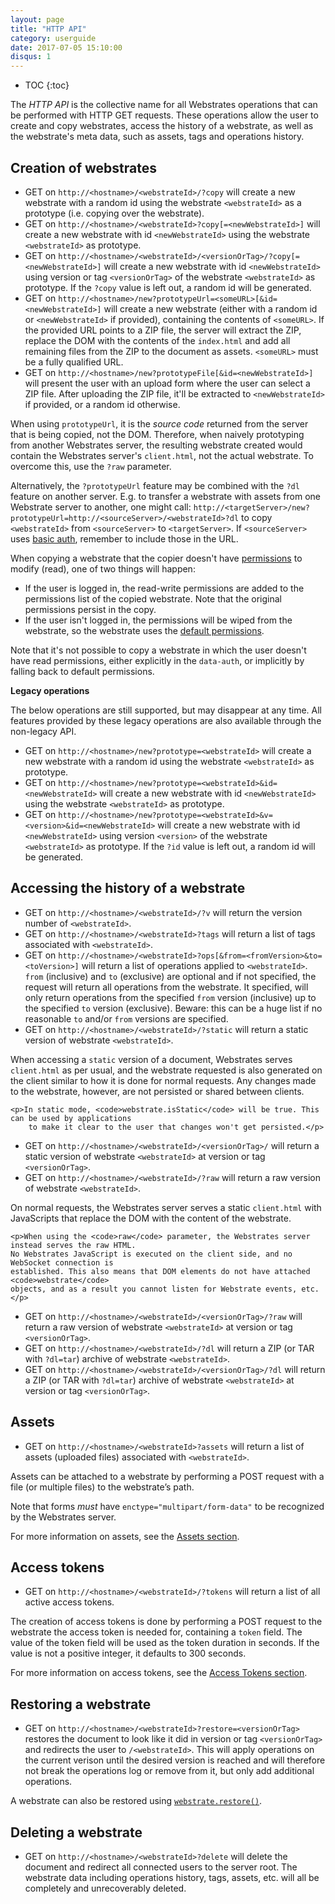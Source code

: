 ```yaml
---
layout: page
title: "HTTP API"
category: userguide
date: 2017-07-05 15:10:00
disqus: 1
---
```


* TOC
{:toc}

The _HTTP API_ is the collective name for all Webstrates operations that can be performed with HTTP
GET requests. These operations allow the user to create and copy webstrates, access the history of a
webstrate, as well as the webstrate's meta data, such as assets, tags and operations history.

## Creation of webstrates

* GET on `http://<hostname>/<webstrateId>/?copy` will create a new webstrate with a random id using
the webstrate `<webstrateId>` as a prototype (i.e. copying over the webstrate).
* GET on `http://<hostname>/<webstrateId>?copy[=<newWebstrateId>]` will create a new webstrate with id
`<newWebstrateId>` using the webstrate `<webstrateId>` as prototype.
* GET on `http://<hostname>/<webstrateId>/<versionOrTag>/?copy[=<newWebstrateId>]` will create a new
webstrate with id `<newWebstrateId>` using version or tag `<versionOrTag>` of the webstrate
`<webstrateId>` as prototype. If the `?copy` value is left out, a random id will be generated.
* GET on `http://<hostname>/new?prototypeUrl=<someURL>[&id=<newWebstrateId>]` will create a new
webstrate (either with a random id or `<newWebstrateId>` if provided), containing the contents of
`<someURL>`. If the provided URL points to a ZIP file, the server will extract the ZIP, replace the
DOM with the contents of the `index.html` and add all remaining files from the ZIP to the document
as assets. `<someURL>` must be a fully qualified URL.
* GET on `http://<hostname>/new?prototypeFile[&id=<newWebstrateId>]` will present the user with an
upload form where the user can select a ZIP file. After uploading the ZIP file, it'll be extracted
to `<newWebstrateId>` if provided, or a random id otherwise.

When using `prototypeUrl`, it is the _source code_ returned from the server that is being copied,
not the DOM. Therefore, when naively prototyping from another Webstrates server, the resulting
webstrate created would contain the Webstrates server's `client.html`, not the actual webstrate. To
overcome this, use the `?raw` parameter.

Alternatively, the `?prototypeUrl` feature may be combined with the `?dl` feature on another server.
E.g. to transfer a webstrate with assets from one Webstrate server to another, one might call:
`http://<targetServer>/new?prototypeUrl=http://<sourceServer>/<webstrateId>?dl` to copy
`<webstrateId>` from `<sourceServer>` to `<targetServer>`. If `<sourceServer>` uses <a
href="/userguide/server-config.html#server-level-basic-authentication">basic auth</a>, remember to
include those in the URL.

<div class="info box">
	When copying a webstrate that the copier doesn't have
	<a href="/userguide/permissions">permissions</a> to modify (read), one of two things will happen:
	<ul>
		<li>If the user is logged in, the read-write permissions are added to the permissions list
		of the copied webstrate. Note that the original permissions persist in the copy.</li>
		<li>If the user isn't logged in, the permissions will be wiped from the webstrate, so the
		webstrate uses the <a href="/userguide/permissions#defaults">default permissions</a>.</li>
	</ul>
	Note that it's not possible to copy a webstrate in which the user doesn't have read permissions,
	either explicitly in the <code>data-auth</code>, or implicitly by falling back to default
	permissions.
</div>

**Legacy operations**

The below operations are still supported, but may disappear at any time. All features provided by
these legacy operations are also available through the non-legacy API.

* GET on `http://<hostname>/new?prototype=<webstrateId>` will create a new webstrate with a random
id using the webstrate `<webstrateId>` as prototype.
* GET on `http://<hostname>/new?prototype=<webstrateId>&id=<newWebstrateId>` will create a new
webstrate with id `<newWebstrateId>` using the webstrate `<webstrateId>` as prototype.
* GET on `http://<hostname>/new?prototype=<webstrateId>&v=<version>&id=<newWebstrateId>` will create
a new webstrate with id `<newWebstrateId>` using version `<version>` of the webstrate
`<webstrateId>` as prototype. If the `?id` value is left out, a random id will be generated.

## Accessing the history of a webstrate

* GET on `http://<hostname>/<webstrateId>/?v` will return the version number of `<webstrateId>`.
* GET on `http://<hostname>/<webstrateId>?tags` will return a list of tags associated with
`<webstrateId>`.
* GET on `http://<hostname>/<webstrateId>?ops[&from=<fromVersion>&to=<toVersion>]` will return a
	list of operations applied to `<webstrateId>`. `from` (inclusive) and `to` (exclusive) are
	optional and if not specified, the request will return all operations from the webstrate. It
	specified, will only return operations from the specified `from` version (inclusive) up to
	the specified `to` version (exclusive). Beware: this can be a huge list if no reasonable `to`
	and/or `from` versions are specified.
* GET on `http://<hostname>/<webstrateId>/?static` will return a static version of webstrate
`<webstrateId>`.

<div class="info box">
	<p>When accessing a <code>static</code> version of a document, Webstrates serves
		<code>client.html</code> as per usual, and the webstrate requested is also generated on the
		client similar to how it is done for normal requests. Any changes made to the webstrate, however,
		are not persisted or shared between clients.</p>

	<p>In static mode, <code>webstrate.isStatic</code> will be true. This can be used by applications
		to make it clear to the user that changes won't get persisted.</p>
</div>

* GET on `http://<hostname>/<webstrateId>/<versionOrTag>/` will return a static version of webstrate
`<webstrateId>` at version or tag `<versionOrTag>`.
* GET on `http://<hostname>/<webstrateId>/?raw` will return a raw version of webstrate
`<webstrateId>`.

<div class="info box">
	<p>On normal requests, the Webstrates server serves a static <code>client.html</code> with
	JavaScripts that replace the DOM with the content of the webstrate.</p>

	<p>When using the <code>raw</code> parameter, the Webstrates server instead serves the raw HTML.
	No Webstrates JavaScript is executed on the client side, and no WebSocket connection is
	established. This also means that DOM elements do not have attached <code>webstrate</code>
	objects, and as a result you cannot listen for Webstrate events, etc.</p>
</div>

* GET on `http://<hostname>/<webstrateId>/<versionOrTag>/?raw` will return a raw version of webstrate
`<webstrateId>` at version or tag `<versionOrTag>`.
* GET on `http://<hostname>/<webstrateId>/?dl` will return a ZIP (or TAR with `?dl=tar`) archive of
webstrate `<webstrateId>`.
* GET on `http://<hostname>/<webstrateId>/<versionOrTag>/?dl` will return a ZIP (or TAR with
`?dl=tar`) archive of webstrate `<webstrateId>` at version or tag `<versionOrTag>`.

## Assets

* GET on `http://<hostname>/<webstrateId>?assets` will return a list of assets (uploaded files)
associated with `<webstrateId>`.

Assets can be attached to a webstrate by performing a POST request with a file (or multiple files)
to the webstrate’s path.

Note that forms _must_ have `enctype="multipart/form-data"` to be recognized by the Webstrates
server.

For more information on assets, see the [Assets section](/userguide/api/assets.html).

## Access tokens

* GET on `http://<hostname>/<webstrateId>/?tokens` will return a list of all active access tokens.

The creation of access tokens is done by performing a POST request to the webstrate the access token
is needed for, containing a `token` field. The value of the token field will be used as the token
duration in seconds. If the value is not a positive integer, it defaults to 300 seconds.

For more information on access tokens, see the
[Access Tokens section](/userguide/api/access-tokens.html).

## Restoring a webstrate

* GET on `http://<hostname>/<webstrateId>?restore=<versionOrTag>` restores the document to look like
it did in version or tag `<versionOrTag>` and redirects the user to `/<webstrateId>`. This will
apply operations on the current verison until the desired version is reached and will therefore not
break the operations log or remove from it, but only add additional operations.

<div class="info box">
	<p>A webstrate can also be restored using
		<code><a href="/userguide/api/restore">webstrate.restore()</a></code>.
	</p>
</div>

## Deleting a webstrate

* GET on `http://<hostname>/<webstrateId>?delete` will delete the document and redirect all
connected users to the server root. The webstrate data including operations history, tags, assets,
etc. will all be completely and unrecoverably deleted.